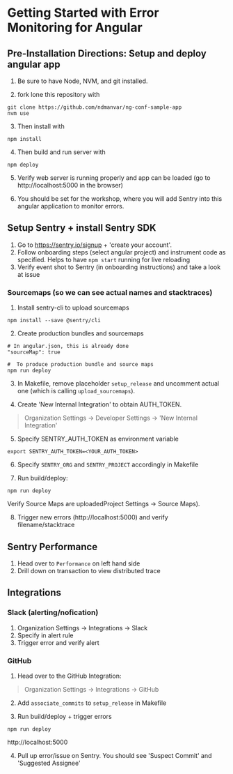 # Getting Started with Error Monitoring for Angular

## Pre-Installation Directions: Setup and deploy angular app

1. Be sure to have Node, NVM, and git installed.

2. fork lone this repository with
```
git clone https://github.com/ndmanvar/ng-conf-sample-app
nvm use
```
3. Then install with
```
npm install
```
4. Then build and run server with
```
npm deploy
```
5. Verify web server is running properly and app can be loaded (go to http://localhost:5000 in the browser)

6. You should be set for the workshop, where you will add Sentry into this angular application to monitor errors.


## Setup Sentry + install Sentry SDK
1. Go to https://sentry.io/signup + 'create your account'.
2. Follow onboarding steps (select angular project) and instrument code as specified. Helps to have `npm start` running for live reloading
3. Verify event shot to Sentry (in onboarding instructions) and take a look at issue

### Sourcemaps (so we can see actual names and stacktraces)
1. Install sentry-cli to upload sourcemaps
```
npm install --save @sentry/cli

```

2. Create production bundles and sourcemaps
```
# In angular.json, this is already done
"sourceMap": true
```
```
#  To produce production bundle and source maps
npm run deploy
```

3. In Makefile, remove placeholder `setup_release` and uncomment actual one (which is calling `upload_sourcemaps`).

4. Create 'New Internal Integration' to obtain AUTH_TOKEN.
> Organization Settings -> Developer Settings -> 'New Internal Integration'


5. Specify SENTRY_AUTH_TOKEN as environment variable
```
export SENTRY_AUTH_TOKEN=<YOUR_AUTH_TOKEN>
```

6. Specify `SENTRY_ORG` and `SENTRY_PROJECT` accordingly in Makefile

7. Run build/deploy:
```
npm run deploy
```
Verify Source Maps are uploadedProject Settings -> Source Maps).

8. Trigger new errors (http://localhost:5000) and verify filename/stacktrace



## Sentry Performance
1. Head over to `Performance` on left hand side
2. Drill down on transaction to view distributed trace


## Integrations

### Slack (alerting/nofication)
1. Organization Settings -> Integrations -> Slack
2. Specify in alert rule
3. Trigger error and verify alert

### GitHub
1. Head over to the GitHub Integration:
> Organization Settings -> Integrations -> GitHub

2. Add `associate_commits` to `setup_release` in Makefile

3. Run build/deploy + trigger errors
```
npm run deploy
```
http://localhost:5000

4. Pull up error/issue on Sentry. You should see 'Suspect Commit' and 'Suggested Assignee'

